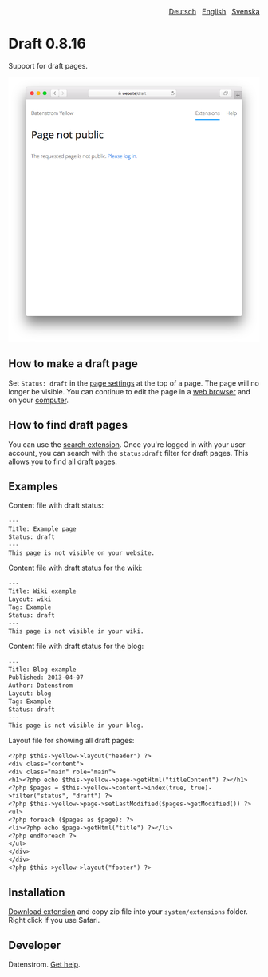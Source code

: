 <p align="right"><a href="README-de.md">Deutsch</a> &nbsp; <a href="README.md">English</a> &nbsp; <a href="README-sv.md">Svenska</a></p>

# Draft 0.8.16

Support for draft pages.

<p align="center"><img src="draft-screenshot.png?raw=true" alt="Screenshot"></p>

## How to make a draft page

Set `Status: draft` in the [page settings](https://github.com/datenstrom/yellow-extensions/tree/master/source/core#settings-page) at the top of a page. The page will no longer be visible. You can continue to edit the page in a [web browser](https://github.com/datenstrom/yellow-extensions/tree/master/source/edit) and on your [computer](https://github.com/datenstrom/yellow-extensions/tree/master/source/core).

## How to find draft pages

You can use the [search extension](https://github.com/datenstrom/yellow-extensions/tree/master/source/search). Once you're logged in with your user account, you can search with the `status:draft` filter for draft pages. This allows you to find all draft pages.

## Examples

Content file with draft status:

    ---
    Title: Example page
    Status: draft
    ---
    This page is not visible on your website.

Content file with draft status for the wiki:

    ---
    Title: Wiki example
    Layout: wiki
    Tag: Example
    Status: draft
    ---
    This page is not visible in your wiki.

Content file with draft status for the blog:

    ---
    Title: Blog example
    Published: 2013-04-07
    Author: Datenstrom
    Layout: blog
    Tag: Example
    Status: draft
    ---
    This page is not visible in your blog.

Layout file for showing all draft pages:

    <?php $this->yellow->layout("header") ?>
    <div class="content">
    <div class="main" role="main">
    <h1><?php echo $this->yellow->page->getHtml("titleContent") ?></h1>
    <?php $pages = $this->yellow->content->index(true, true)->filter("status", "draft") ?>
    <?php $this->yellow->page->setLastModified($pages->getModified()) ?>
    <ul>
    <?php foreach ($pages as $page): ?>
    <li><?php echo $page->getHtml("title") ?></li>
    <?php endforeach ?>
    </ul>
    </div>
    </div>
    <?php $this->yellow->layout("footer") ?>

## Installation

[Download extension](https://github.com/datenstrom/yellow-extensions/raw/master/downloads/draft.zip) and copy zip file into your `system/extensions` folder. Right click if you use Safari.

## Developer

Datenstrom. [Get help](https://datenstrom.se/yellow/help/).
